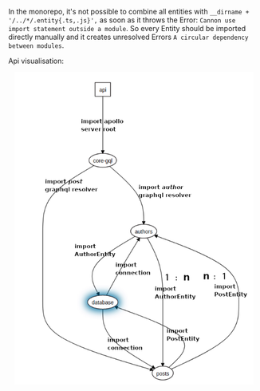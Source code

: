 In the monorepo, it's not possible to combine all entities with `__dirname + '/../*/.entity{.ts,.js}',`  as soon as it throws the Error: `Cannon use import statement outside a module`. So every Entity should be imported directly manually and it creates unresolved Errors `A circular dependency between modules`.

Api visualisation:

<p align="center"><img src="./schema.png" width="480"></p>
